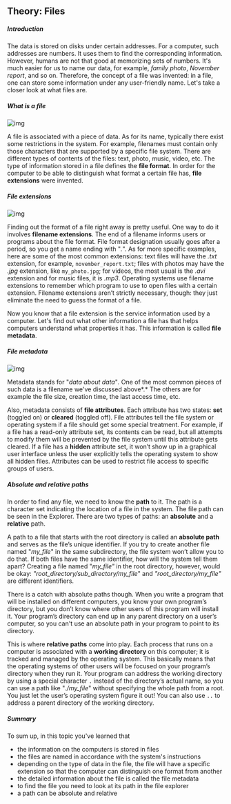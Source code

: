 ## Theory: Files

##### Introduction

The data is stored on disks under certain addresses. For a computer, such addresses are numbers. It uses them to find the corresponding information. However, humans are not that good at memorizing sets of numbers. It's much easier for us to name our data, for example, *family photo*, *November report*, and so on. Therefore, the concept of a file was invented: in a file, one can store some information under any user-friendly name. Let's take a closer look at what files are.

##### What is a file

![img](https://ucarecdn.com/a94b5edd-1da1-4660-a64d-8b40b84fdb04/)

A file is associated with a piece of data. As for its name, typically there exist some restrictions in the system. For example, filenames must contain only those characters that are supported by a specific file system. There are different types of contents of the files: text, photo, music, video, etc. The type of information stored in a file defines the **file format**. In order for the computer to be able to distinguish what format a certain file has, **file extensions** were invented.

##### File extensions

![img](https://ucarecdn.com/7333a084-e271-4c7b-be82-73c993ac33a6/)

Finding out the format of a file right away is pretty useful. One way to do it involves **filename extensions**. The end of a filename informs users or programs about the file format. File format designation usually goes after a period, so you get a name ending with "*.<extension>*". As for more specific examples, here are some of the most common extensions: text files will have the *.txt* extension, for example, `november_report.txt`; files with photos may have the *.jpg* extension, like `my_photo.jpg`; for videos, the most usual is the *.avi* extension and for music files, it is *.mp3*. Operating systems use filename extensions to remember which program to use to open files with a certain extension. Filename extensions aren’t strictly necessary, though: they just eliminate the need to guess the format of a file.

Now you know that a file extension is the service information used by a computer. Let's find out what other information a file has that helps computers understand what properties it has. This information is called **file metadata**.

##### File metadata

![img](https://ucarecdn.com/f9e8f113-6279-45ee-ae73-e4a5519032b4/)

Metadata stands for "*data about data*"*.* One of the most common pieces of such data is a filename we've discussed above*.* The others are for example the file size, creation time, the last access time, etc.

Also, metadata consists of **file attributes**. Each attribute has two states: **set** (toggled on) or **cleared** (toggled off). File attributes tell the file system or operating system if a file should get some special treatment. For example, if a file has a read-only attribute set, its contents can be read, but all attempts to modify them will be prevented by the file system until this attribute gets cleared. If a file has a **hidden** attribute set, it won’t show up in a graphical user interface unless the user explicitly tells the operating system to show all hidden files. Attributes can be used to restrict file access to specific groups of users.

##### Absolute and relative paths

In order to find any file, we need to know the **path** to it. The path is a character set indicating the location of a file in the system. The file path can be seen in the Explorer. There are two types of paths: an **absolute** and a **relative** path.

A path to a file that starts with the root directory is called an **absolute path** and serves as the file’s unique identifier. If you try to create another file named "*my_file*" in the same subdirectory, the file system won’t allow you to do that. If both files have the same identifier, how will the system tell them apart? Creating a file named "*my_file"* in the root directory, however, would be okay: *"root_directory/sub_directory/my_file*" and *"root_directory/my_file"* are different identifiers.

There is a catch with absolute paths though. When you write a program that will be installed on different computers, you know your own program’s directory, but you don’t know where other users of this program will install it. Your program’s directory can end up in any parent directory on a user’s computer, so you can't use an absolute path in your program to point to its directory.

This is where **relative paths** come into play. Each process that runs on a computer is associated with a **working directory** on this computer; it is tracked and managed by the operating system. This basically means that the operating systems of other users will be focused on your program’s directory when they run it. Your program can address the working directory by using a special character `.` instead of the directory’s actual name, so you can use a path like "*./my_file*" without specifying the whole path from a root. You just let the user’s operating system figure it out! You can also use `..` to address a parent directory of the working directory.

##### Summary

To sum up, in this topic you've learned that

- the information on the computers is stored in files
- the files are named in accordance with the system's instructions
- depending on the type of data in the file, the file will have a specific extension so that the computer can distinguish one format from another
- the detailed information about the file is called the file metadata
- to find the file you need to look at its path in the file explorer
- a path can be absolute and relative